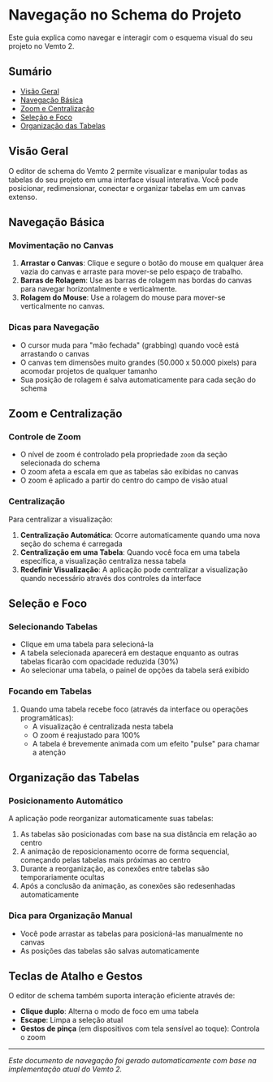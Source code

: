 # Navegação no Schema do Projeto

Este guia explica como navegar e interagir com o esquema visual do seu projeto no Vemto 2.

## Sumário

- [Visão Geral](#visão-geral)
- [Navegação Básica](#navegação-básica)
- [Zoom e Centralização](#zoom-e-centralização)
- [Seleção e Foco](#seleção-e-foco)
- [Organização das Tabelas](#organização-das-tabelas)

## Visão Geral

O editor de schema do Vemto 2 permite visualizar e manipular todas as tabelas do seu projeto em uma interface visual interativa. Você pode posicionar, redimensionar, conectar e organizar tabelas em um canvas extenso.

## Navegação Básica

### Movimentação no Canvas

1. **Arrastar o Canvas**: Clique e segure o botão do mouse em qualquer área vazia do canvas e arraste para mover-se pelo espaço de trabalho.
2. **Barras de Rolagem**: Use as barras de rolagem nas bordas do canvas para navegar horizontalmente e verticalmente.
3. **Rolagem do Mouse**: Use a rolagem do mouse para mover-se verticalmente no canvas.

### Dicas para Navegação

- O cursor muda para "mão fechada" (grabbing) quando você está arrastando o canvas
- O canvas tem dimensões muito grandes (50.000 x 50.000 pixels) para acomodar projetos de qualquer tamanho
- Sua posição de rolagem é salva automaticamente para cada seção do schema

## Zoom e Centralização

### Controle de Zoom

- O nível de zoom é controlado pela propriedade `zoom` da seção selecionada do schema
- O zoom afeta a escala em que as tabelas são exibidas no canvas
- O zoom é aplicado a partir do centro do campo de visão atual

### Centralização

Para centralizar a visualização:

1. **Centralização Automática**: Ocorre automaticamente quando uma nova seção do schema é carregada
2. **Centralização em uma Tabela**: Quando você foca em uma tabela específica, a visualização centraliza nessa tabela
3. **Redefinir Visualização**: A aplicação pode centralizar a visualização quando necessário através dos controles da interface

## Seleção e Foco

### Selecionando Tabelas

- Clique em uma tabela para selecioná-la
- A tabela selecionada aparecerá em destaque enquanto as outras tabelas ficarão com opacidade reduzida (30%)
- Ao selecionar uma tabela, o painel de opções da tabela será exibido

### Focando em Tabelas

1. Quando uma tabela recebe foco (através da interface ou operações programáticas):
   - A visualização é centralizada nesta tabela
   - O zoom é reajustado para 100%
   - A tabela é brevemente animada com um efeito "pulse" para chamar a atenção

## Organização das Tabelas

### Posicionamento Automático

A aplicação pode reorganizar automaticamente suas tabelas:

1. As tabelas são posicionadas com base na sua distância em relação ao centro
2. A animação de reposicionamento ocorre de forma sequencial, começando pelas tabelas mais próximas ao centro
3. Durante a reorganização, as conexões entre tabelas são temporariamente ocultas
4. Após a conclusão da animação, as conexões são redesenhadas automaticamente

### Dica para Organização Manual

- Você pode arrastar as tabelas para posicioná-las manualmente no canvas
- As posições das tabelas são salvas automaticamente

## Teclas de Atalho e Gestos

O editor de schema também suporta interação eficiente através de:

- **Clique duplo**: Alterna o modo de foco em uma tabela
- **Escape**: Limpa a seleção atual
- **Gestos de pinça** (em dispositivos com tela sensível ao toque): Controla o zoom

---

*Este documento de navegação foi gerado automaticamente com base na implementação atual do Vemto 2.*

